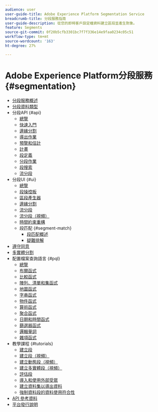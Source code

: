 ```yaml
---
audience: user
user-guide-title: Adobe Experience Platform Segmentation Service
breadcrumb-title: 分段服務指南
user-guide-description: 從您的即時客戶設定檔資料建立區段並產生對象。
feature: Segments
source-git-commit: 0f20b5cfb3301bc7f7f336e14e9faa0234c05c51
workflow-type: tm+mt
source-wordcount: '163'
ht-degree: 27%

---
```



# Adobe Experience Platform分段服務 {#segmentation}

- [分段服務概述](home.md)
- [分段資料類型](data-types.md)
- 分段API {#api}
   - [總覽](api/overview.md)
   - [快速入門](api/getting-started.md)
   - [邊緣分割](api/edge-segmentation.md)
   - [導出作業](api/export-jobs.md)
   - [預覽和估計](api/previews-and-estimates.md)
   - [計畫](api/schedules.md)
   - [段定義](api/segment-definitions.md)
   - [分段作業](api/segment-jobs.md)
   - [段搜索](api/segment-search.md)
   - [流分段](api/streaming-segmentation.md)
- 分段UI {#ui}
   - [總覽](ui/overview.md)
   - [段操控板](ui/segment-dashboard.md)
   - [區段產生器](ui/segment-builder.md)
   - [邊緣分割](ui/edge-segmentation.md)
   - [流分段](ui/streaming-segmentation.md)
   - [流分段（視頻）](video/streaming-segmentation-overview.md)
   - [時間約束重構](ui/segment-refactoring.md)
   - 段匹配 {#segment-match}
      - [段匹配概述](ui/segment-match/overview.md)
      - [疑難排解](ui/segment-match/troubleshooting.md)
- [遵守同意](consents.md)
- [多實體分割](multi-entity-segmentation.md)
- 配置檔案查詢語言 {#pql}
   - [總覽](pql/overview.md)
   - [布爾函式](pql/boolean-functions.md)
   - [比較函式](pql/comparison-functions.md)
   - [陣列、清單和集函式](pql/array-functions.md)
   - [地圖函式](pql/map-functions.md)
   - [字串函式](pql/string-functions.md)
   - [物件函式](pql/object-functions.md)
   - [算術函式](pql/arithmetic-functions.md)
   - [聚合函式](pql/aggregation-functions.md)
   - [日期和時間函式](pql/datetime-functions.md)
   - [篩選器函式](pql/filter-functions.md)
   - [邏輯量詞](pql/logical-quantifiers.md)
   - [雜項函式](pql/misc-functions.md)
- 教學課程 {#tutorials}
   - [建立段](tutorials/create-a-segment.md)
   - [建立段（視頻）](video/create-segment.md)
   - [建立動態段（視頻）](video/create-a-dynamic-segment.md)
   - [建立多實體段（視頻）](video/create-multi-entity-segments.md)
   - [評估段](tutorials/evaluate-a-segment.md)
   - [導入和使用外部受眾](tutorials/using-external-audiences.md)
   - [建立資料集以導出資料](tutorials/create-dataset-export-segment.md)
   - [強制資料段的資料使用符合性](tutorials/governance.md)
- [API 參考資料](https://www.adobe.io/experience-platform-apis/references/segmentation/)
- [平台發行說明](https://www.adobe.com/go/platform-release-notes-en)
